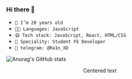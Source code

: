 ### Hi there 👋
- `🌱 I’m 20 years old`
- `🧑‍💻 Languages: JavaScript`
- `😄 Tech stack: JavaScript, React, HTML/CSS`
- `👷 Speciality: Student FE Developer`
- `💬 telegram: @Ra1n_XD`

![Anurag's GitHub stats](https://github-readme-stats.vercel.app/api?username=anuraghazra&show_icons=true&theme=onedark)


<p style="text-align: center;">Centered text</p>
